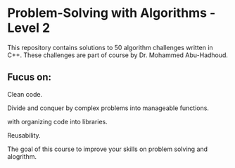 # Problem-Solving with Algorithms - Level 2

  This repository contains solutions to 50 algorithm challenges written in C++. These challenges are part of course by Dr. Mohammed Abu-Hadhoud.
  
## Fucus on:

Clean code.

Divide and conquer by complex problems into manageable functions.

with organizing code into libraries.

Reusability.

  The goal of this course to improve your skills on problem solving and alogrithm.
  


